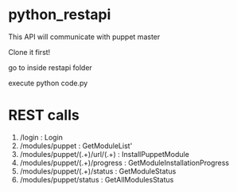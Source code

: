 python_restapi
==============

This API will communicate with puppet master 

Clone it first!

go to inside restapi folder

execute python code.py


REST calls
============================

1. /login : Login
2. /modules/puppet : GetModuleList'
3. /modules/puppet/(.+)/url/(.+) : InstallPuppetModule
4. /modules/puppet/(.+)/progress : GetModuleInstallationProgress
5. /modules/puppet/(.+)/status : GetModuleStatus
6. /modules/puppet/status : GetAllModulesStatus
